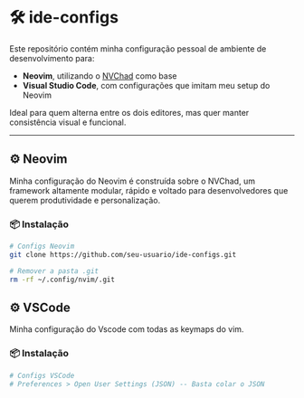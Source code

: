 # 🛠️ ide-configs

Este repositório contém minha configuração pessoal de ambiente de desenvolvimento para:

- **Neovim**, utilizando o [NVChad](https://github.com/NvChad/NvChad) como base
- **Visual Studio Code**, com configurações que imitam meu setup do Neovim

Ideal para quem alterna entre os dois editores, mas quer manter consistência visual e funcional.

---

## ⚙️ Neovim

Minha configuração do Neovim é construída sobre o NVChad, um framework altamente modular, rápido e voltado para desenvolvedores que querem produtividade e personalização.

### 📦 Instalação

```bash
# Configs Neovim
git clone https://github.com/seu-usuario/ide-configs.git

# Remover a pasta .git
rm -rf ~/.config/nvim/.git
```

## ⚙️ VSCode
Minha configuração do Vscode com todas as keymaps do vim.

### 📦 Instalação

```bash
# Configs VSCode
# Preferences > Open User Settings (JSON) -- Basta colar o JSON
